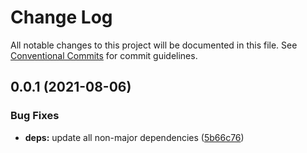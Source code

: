 # Change Log

All notable changes to this project will be documented in this file.
See [Conventional Commits](https://conventionalcommits.org) for commit guidelines.

## 0.0.1 (2021-08-06)


### Bug Fixes

* **deps:** update all non-major dependencies ([5b66c76](https://github.com/trejgun/common-packages/commit/5b66c76f423364d3a15c5cbfcbf9f70167542217))
